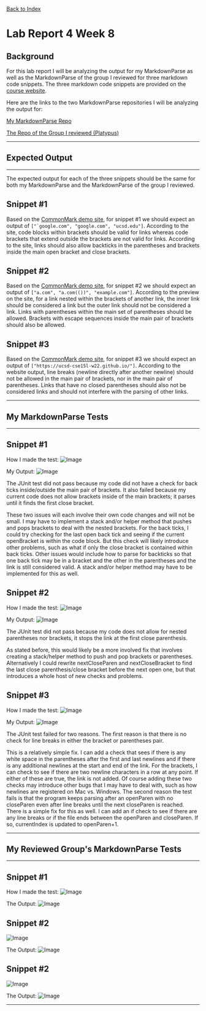 [Back to Index](https://clingunis.github.io/cse15l-lab-reports/index.html)

# Lab Report 4 Week 8

## Background

For this lab report I will be analyzing the output for my MarkdownParse as well as the MarkdownParse of the group I reviewed for three markdown code snippets. The three markdown code snippets are provided on the [course website](https://ucsd-cse15l-w22.github.io/week/week8/#week-8-lab-report).

Here are the links to the two MarkdownParse repositories I will be analyzing the output for:

[My MarkdownParse Repo](https://github.com/clingunis/markdown-parse)

[The Repo of the Group I reviewed (Platypus) ](https://github.com/nseyoum/CSE15L-Platypus)

---

## Expected Output

---
The expected output for each of the three snippets should be the same for both my MarkdownParse and the MarkdownParse of the group I reviewed.
## Snippet #1
Based on the [CommonMark demo site](https://spec.commonmark.org/dingus/), for snippet #1 we should expect an output of ```["`google.com", "google.com", "ucsd.edu"]```. According to the site, code blocks within brackets should be valid for links whereas code brackets that extend outside the brackets are not valid for links. According to the site, links should also allow backticks in the parentheses and brackets inside the main open bracket and close brackets.

## Snippet #2
Based on the [CommonMark demo site](https://spec.commonmark.org/dingus/), for snippet #2 we should expect an output of ```["a.com", "a.com(())", "example.com"]```. According to the preview on the site, for a link nested within the brackets of another link, the inner link should be considered a link but the outer link should not be considered a link. Links with parentheses within the main set of parentheses should be allowed. Brackets with escape sequences inside the main pair of brackets should also be allowed.

## Snippet #3
Based on the [CommonMark demo site](https://spec.commonmark.org/dingus/), for snippet #3 we should expect an output of ```["https://ucsd-cse15l-w22.github.io/"]```. According to the website output, line breaks (newline directly after another newline) should not be allowed in the main pair of brackets, nor in the main pair of parentheses. Links that have no closed parentheses should also not be considered links and should not interfere with the parsing of other links.

---

## My MarkdownParse Tests

---
## Snippet #1

How I made the test:
![Image](Images/Snippet1TestMake.PNG)

My Output:
![Image](Images/Snippet1MyOutput.PNG)


The JUnit test did not pass because my code did not have a check for back ticks inside/outside the main pair of brackets. It also failed because my current code does not allow brackets inside of the main brackets; it parses until it finds the first close bracket. 

These two issues will each involve their own code changes and will not be small. I may have to implement a stack and/or helper method that pushes and pops brackets to deal with the nested brackets. For the back ticks, I could try checking for the last open back tick and seeing if the current openBracket is within the code block. But this check will likely introduce other problems, such as what if only the close bracket is contained within back ticks. Other issues would include how to parse for backticks so that one back tick may be in a bracket and the other in the parentheses and the link is still considered valid. A stack and/or helper method may have to be implemented for this as well.

## Snippet #2
How I made the test:
![Image](Images/Snippet2TestMake.PNG)

My Output:
![Image](Images/Snippet2MyOutput.PNG)

The JUnit test did not pass because my code does not allow for nested parentheses nor brackets, it stops the link at the first close parenthesis.

As stated before, this would likely be a more involved fix that involves creating a stack/helper method to push and pop brackets or parentheses. Alternatively I could rewrite nextCloseParen and nextCloseBracket to find the last close parenthesis/close bracket before the next open one, but that introduces a whole host of new checks and problems.

## Snippet #3
How I made the test:
![Image](Images/Snippet3TestMake.PNG)

My Output:
![Image](Images/Snippet3MyOutput.PNG)

The JUnit test failed for two reasons. The first reason is that there is no check for line breaks in either the bracket or parentheses pair. 

This is a relatively simple fix. I can add a check that sees if there is any white space in the parentheses after the first and last newlines and if there is any additional newlines at the start and end of the link. For the brackets, I can check to see if there are two newline characters in a row at any point. If either of these are true, the link is not added. Of course adding these two checks may introduce other bugs that I may have to deal with, such as how newlines are registered on Mac vs. Windows. The second reason the test fails is that the program keeps parsing after an openParen with no closeParen even after line breaks until the next closeParen is reached. There is a simple fix for this as well. I can add an if check to see if there are any line breaks or if the file ends between the openParen and closeParen. If so, currentIndex is updated to openParen+1.

---

## My Reviewed Group's MarkdownParse Tests

---
## Snippet #1
How I made the test:
![Image](Images/Snippet1TestMake.PNG)

The Output:
![Image](Images/Snippet1PlatypusOutput.PNG)

## Snippet #2
![Image](Images/Snippet2TestMake.PNG)

The Output:
![Image](Images/Snippet2PlatypusOutput.PNG)

## Snippet #2
![Image](Images/Snippet3TestMake.PNG)

The Output:
![Image](Images/Snippet3PlatypusOutput.PNG)

---

